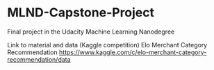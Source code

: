# MLND-Capstone-Project
Final project in the Udacity Machine Learning Nanodegree

Link to material and data (Kaggle competition)
Elo Merchant Category Recommendation
https://www.kaggle.com/c/elo-merchant-category-recommendation/data
